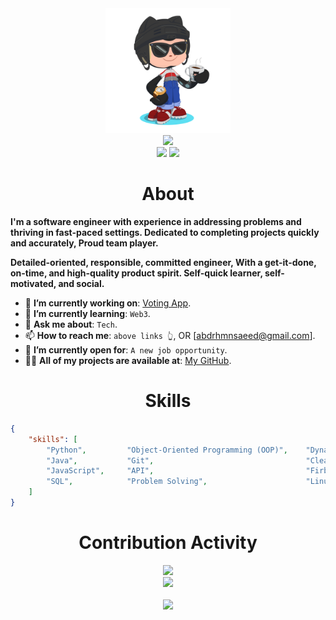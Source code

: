 <div align="center">
    <img src="GitHub.png" height="200" />
</div>
<div align="center">
    <img src="https://readme-typing-svg.herokuapp.com?color=%236FDA44&size=32&center=true&vCenter=true&width=600&height=50&lines=Hi+👋,+I'm+Abdulrahman+Ibn-Sa'eed;Software+Engineer;Freelancer;Open-Source+Enthusiast" />
</div>
<div align="center">
    <a href="https://ng.linkedin.com/in/abdulrahman-ibn-saeed-3655ba219"><img src="https://img.shields.io/badge/Linkedin-0077b5?style=flat&logo=linkedin" /></a>
    <a href="https://twitter.com/Ibn_saeed1"><img src="https://img.shields.io/twitter/url?color=blue&label=Twitter&url=https%3A%2F%2Fimg.shields.io%2Ftwitter%2Furl%3Fcolor%3Dblue%26label%3DTwitter" /></a>
</div>

<h1 align="center">About</h1>

**I'm a software engineer with experience in addressing problems and thriving in fast-paced settings. Dedicated to completing projects quickly and accurately, Proud team player.**

**Detailed-oriented, responsible, committed engineer, With a get-it-done, on-time, and high-quality product spirit. Self-quick learner, self-motivated, and social.**

* 🔭 **I’m currently working on**: [Voting App](https://github.com/Izimartin/Edward-Speak).
* 🌱 **I’m currently learning**: `Web3`.
* 💬 **Ask me about**: `Tech`.
* 📫 **How to reach me**: `above links 👆`, OR [abdrhmnsaeed@gmail.com].
* 🤔 **I’m currently open for**: `A new job opportunity`.
* 👨‍💻 **All of my projects are available at**: [My GitHub](https://github.com/abdrhmnsaeed?tab=repositories).


<h1 align="center">Skills</h1>

```json
{
    "skills": [
        "Python",         "Object-Oriented Programming (OOP)",    "Dynamic Enviroment",
        "Java",           "Git",                                  "Clean Code",
        "JavaScript",     "API",                                  "Firbase",
        "SQL",            "Problem Solving",                      "Linux",
    ]
}
```

<div align="center">
    <h1>Contribution Activity</h1>
    <img src="https://github-readme-stats.vercel.app/api?username=abdrhmnsaeed&title_color=6FDA44&text_color=FFFFFF&show_icons=true&icon_color=6FDA44&include_all_commits=true&count_private=true&theme=dark" height="200" />
    <br>
    <img src="https://github-readme-streak-stats.herokuapp.com/?user=abdrhmnsaeed&theme=dark&date_format=j%20M%5B%20Y%5D&currStreakLabel=6FDA44&fire=6FDA44&ring=6FDA44" height="200" />
    <br>
    <br>
    <a href="https://github.com/Izimartin/github-profile-views-counter">
    <img src="https://komarev.com/ghpvc/?username=abdrhmnsaeed">
</a>
</div>